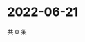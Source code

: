 # 2022-06-21

共 0 条

<!-- BEGIN WEIBO -->
<!-- 最后更新时间 Tue Jun 21 2022 11:51:05 GMT+0800 (China Standard Time) -->

<!-- END WEIBO -->
